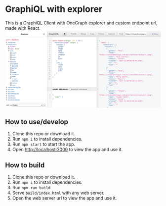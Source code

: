 # GraphiQL with explorer
This is a GraphiQL Client with OneGraph explorer and custom endpoint url, made with React.
![graphiql screenshot](screenshot.png?raw=true)

## How to use/develop
1. Clone this repo or download it.
2. Run `npm i` to install dependencies.
3. Run `npm start` to start the app.
4. Open [http://localhost:3000](http://localhost:3000) to view the app and use it.

## How to build
1. Clone this repo or download it.
2. Run `npm i` to install dependencies.
3. Run `npm run build`
4. Serve `build/index.html` with any web server.
5. Open the web server url to view the app and use it.